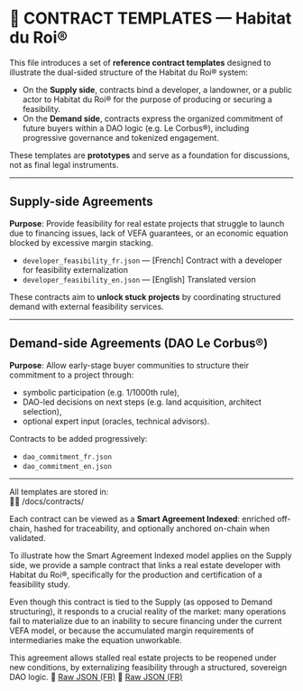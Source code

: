 # 📄 CONTRACT TEMPLATES — Habitat du Roi®

This file introduces a set of **reference contract templates** designed to illustrate the dual-sided structure of the Habitat du Roi® system:

- On the **Supply side**, contracts bind a developer, a landowner, or a public actor to Habitat du Roi® for the purpose of producing or securing a feasibility.
- On the **Demand side**, contracts express the organized commitment of future buyers within a DAO logic (e.g. Le Corbus®), including progressive governance and tokenized engagement.

These templates are **prototypes** and serve as a foundation for discussions, not as final legal instruments.

---

## Supply-side Agreements

**Purpose**: Provide feasibility for real estate projects that struggle to launch due to financing issues, lack of VEFA guarantees, or an economic equation blocked by excessive margin stacking.

- `developer_feasibility_fr.json` — [French] Contract with a developer for feasibility externalization
- `developer_feasibility_en.json` — [English] Translated version

These contracts aim to **unlock stuck projects** by coordinating structured demand with external feasibility services.

---

## Demand-side Agreements (DAO Le Corbus®)

**Purpose**: Allow early-stage buyer communities to structure their commitment to a project through:

- symbolic participation (e.g. 1/1000th rule),
- DAO-led decisions on next steps (e.g. land acquisition, architect selection),
- optional expert input (oracles, technical advisors).

Contracts to be added progressively:
- `dao_commitment_fr.json`
- `dao_commitment_en.json`

---

All templates are stored in:  
📁🔗 /docs/contracts/

Each contract can be viewed as a **Smart Agreement Indexed**: enriched off-chain, hashed for traceability, and optionally anchored on-chain when validated.

To illustrate how the Smart Agreement Indexed model applies on the Supply side, we provide a sample contract that links a real estate developer with Habitat du Roi®, specifically for the production and certification of a feasibility study.

Even though this contract is tied to the Supply (as opposed to Demand structuring), it responds to a crucial reality of the market:
many operations fail to materialize due to an inability to secure financing under the current VEFA model, or because the accumulated margin requirements of intermediaries make the equation unworkable.

This agreement allows stalled real estate projects to be reopened under new conditions, by externalizing feasibility through a structured, sovereign DAO logic.
🔗 [Raw JSON (FR)](https://raw.githubusercontent.com/DanielCiccy/habitat-du-roi/main/docs/contracts/contract-en.json)
🔗 [Raw JSON (FR)](https://raw.githubusercontent.com/DanielCiccy/habitat-du-roi/main/docs/contracts/contract-fr.json)

